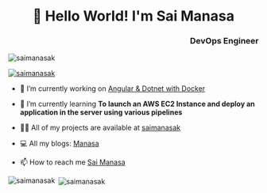 
<!--
**saimanasak/saimanasak** is a ✨ _special_ ✨ repository because its `README.md` (this file) appears on your GitHub profile.

Here are some ideas to get you started:

- 🔭 I’m currently working on ...
- 🌱 I’m currently learning ...
- 👯 I’m looking to collaborate on ...
- 🤔 I’m looking for help with ...
- 💬 Ask me about ...
- 📫 How to reach me: ...
- 😄 Pronouns: ...
- ⚡ Fun fact: ...
-->




<!--
**saimanasak/saimanasak** is a ✨ _special_ ✨ repository because its `README.md` (this file) appears on your GitHub profile.
### Hi there 👋

Here are some ideas to get you started:

- 🔭 I’m currently working on ...
- 🌱 I’m currently learning ...
- 👯 I’m looking to collaborate on ...
- 🤔 I’m looking for help with ...
- 💬 Ask me about ...
- 📫 How to reach me: ...
- 😄 Pronouns: ...
- ⚡ Fun fact: ...
-->


<h1 align="center">👋 Hello World! I'm Sai Manasa</h1>
<h3 align="right">DevOps Engineer</h3>

<p align="left"> <img src="https://komarev.com/ghpvc/?username=saimanasak&label=Profile%20views&color=0e75b6&style=flat" alt="saimanasak" /> </p>

<p align="left"> <a href="https://github.com/ryo-ma/github-profile-trophy"><img src="https://github-profile-trophy.vercel.app/?username=saimanasak" alt="saimanasak" /></a> </p>

- 🔭 I’m currently working on [Angular & Dotnet with Docker](https://github.com/saimanasak/docker-with-dotnet)

- 🌱 I’m currently learning **To launch an AWS EC2 Instance and deploy an application in the server using various pipelines**

- 👨‍💻 All of my projects are available at [saimanasak](https://github.com/saimanasak)

- 💻 All my blogs: [Manasa](https://medium.com/@saimanasak) 

- 📫 How to reach me [Sai Manasa](https://www.linkedin.com/in/saimanasak/)


<p><img align="left" src="https://github-readme-stats.vercel.app/api/top-langs?username=saimanasak&show_icons=true&locale=en&layout=compact" alt="saimanasak" /></p>

<p>&nbsp;<img align="center" src="https://github-readme-stats.vercel.app/api?username=saimanasak&show_icons=true&locale=en" alt="saimanasak" /></p>
